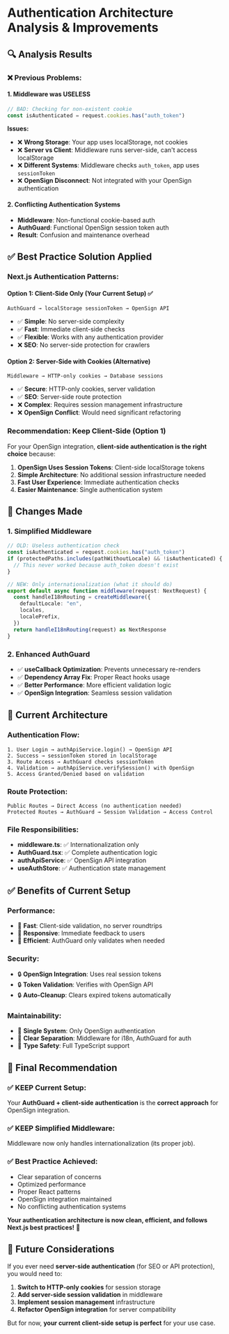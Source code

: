 # Authentication Architecture Analysis & Improvements

## 🔍 **Analysis Results**

### ❌ **Previous Problems:**

#### **1. Middleware was USELESS**
```typescript
// BAD: Checking for non-existent cookie
const isAuthenticated = request.cookies.has("auth_token")
```

**Issues:**
- ❌ **Wrong Storage**: Your app uses localStorage, not cookies
- ❌ **Server vs Client**: Middleware runs server-side, can't access localStorage  
- ❌ **Different Systems**: Middleware checks `auth_token`, app uses `sessionToken`
- ❌ **OpenSign Disconnect**: Not integrated with your OpenSign authentication

#### **2. Conflicting Authentication Systems**
- **Middleware**: Non-functional cookie-based auth
- **AuthGuard**: Functional OpenSign session token auth
- **Result**: Confusion and maintenance overhead

## ✅ **Best Practice Solution Applied**

### **Next.js Authentication Patterns:**

#### **Option 1: Client-Side Only (Your Current Setup) ✅**
```
AuthGuard → localStorage sessionToken → OpenSign API
```
- ✅ **Simple**: No server-side complexity
- ✅ **Fast**: Immediate client-side checks
- ✅ **Flexible**: Works with any authentication provider
- ❌ **SEO**: No server-side protection for crawlers

#### **Option 2: Server-Side with Cookies (Alternative)**
```
Middleware → HTTP-only cookies → Database sessions
```
- ✅ **Secure**: HTTP-only cookies, server validation
- ✅ **SEO**: Server-side route protection
- ❌ **Complex**: Requires session management infrastructure
- ❌ **OpenSign Conflict**: Would need significant refactoring

### **Recommendation: Keep Client-Side (Option 1)**

For your OpenSign integration, **client-side authentication is the right choice** because:

1. **OpenSign Uses Session Tokens**: Client-side localStorage tokens
2. **Simple Architecture**: No additional session infrastructure needed
3. **Fast User Experience**: Immediate authentication checks
4. **Easier Maintenance**: Single authentication system

## 🔧 **Changes Made**

### **1. Simplified Middleware**
```typescript
// OLD: Useless authentication check
const isAuthenticated = request.cookies.has("auth_token")
if (protectedPaths.includes(pathWithoutLocale) && !isAuthenticated) {
  // This never worked because auth_token doesn't exist
}

// NEW: Only internationalization (what it should do)
export default async function middleware(request: NextRequest) {
  const handleI18nRouting = createMiddleware({
    defaultLocale: "en",
    locales,
    localePrefix,
  })
  return handleI18nRouting(request) as NextResponse
}
```

### **2. Enhanced AuthGuard**
- ✅ **useCallback Optimization**: Prevents unnecessary re-renders
- ✅ **Dependency Array Fix**: Proper React hooks usage
- ✅ **Better Performance**: More efficient validation logic
- ✅ **OpenSign Integration**: Seamless session validation

## 🎯 **Current Architecture**

### **Authentication Flow:**
```
1. User Login → authApiService.login() → OpenSign API
2. Success → sessionToken stored in localStorage
3. Route Access → AuthGuard checks sessionToken
4. Validation → authApiService.verifySession() with OpenSign
5. Access Granted/Denied based on validation
```

### **Route Protection:**
```
Public Routes → Direct Access (no authentication needed)
Protected Routes → AuthGuard → Session Validation → Access Control
```

### **File Responsibilities:**
- **middleware.ts**: ✅ Internationalization only
- **AuthGuard.tsx**: ✅ Complete authentication logic
- **authApiService**: ✅ OpenSign API integration
- **useAuthStore**: ✅ Authentication state management

## ✅ **Benefits of Current Setup**

### **Performance:**
- 🚀 **Fast**: Client-side validation, no server roundtrips
- 🚀 **Responsive**: Immediate feedback to users
- 🚀 **Efficient**: AuthGuard only validates when needed

### **Security:**
- 🔒 **OpenSign Integration**: Uses real session tokens
- 🔒 **Token Validation**: Verifies with OpenSign API
- 🔒 **Auto-Cleanup**: Clears expired tokens automatically

### **Maintainability:**
- 🧹 **Single System**: Only OpenSign authentication
- 🧹 **Clear Separation**: Middleware for i18n, AuthGuard for auth
- 🧹 **Type Safety**: Full TypeScript support

## 🎉 **Final Recommendation**

### **✅ KEEP Current Setup:**
Your **AuthGuard + client-side authentication** is the **correct approach** for OpenSign integration.

### **✅ KEEP Simplified Middleware:**
Middleware now only handles internationalization (its proper job).

### **✅ Best Practice Achieved:**
- Clear separation of concerns
- Optimized performance  
- Proper React patterns
- OpenSign integration maintained
- No conflicting authentication systems

**Your authentication architecture is now clean, efficient, and follows Next.js best practices!** 🚀

## 🔄 **Future Considerations**

If you ever need **server-side authentication** (for SEO or API protection), you would need to:

1. **Switch to HTTP-only cookies** for session storage
2. **Add server-side session validation** in middleware
3. **Implement session management** infrastructure
4. **Refactor OpenSign integration** for server compatibility

But for now, **your current client-side setup is perfect** for your use case.
